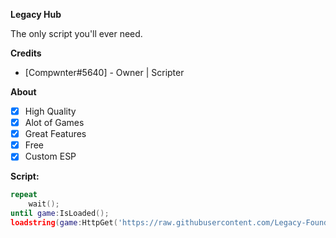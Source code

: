 **__Legacy Hub__**

The only script you'll ever need.

**__Credits__**
* [Compwnter#5640] - Owner | Scripter <br/>

**__About__**
- [x] High Quality
- [x] Alot of Games
- [x] Great Features
- [x] Free 
- [x] Custom ESP

**__Script:__**
```lua
repeat
    wait();
until game:IsLoaded();
loadstring(game:HttpGet('https://raw.githubusercontent.com/Legacy-Foundation/Legacy-Hub/main/.lua'))();
```
